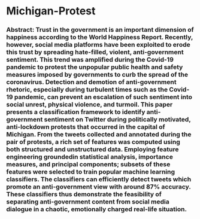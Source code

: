 # Michigan-Protest

### Abstract: Trust in the government is an important dimension of happiness according to the World Happiness Report. Recently, however, social media platforms have been exploited to erode this trust by spreading hate-filled, violent, anti-government sentiment. This trend was amplified during the Covid-19 pandemic to protest the unpopular public health and safety measures imposed by governments to curb the spread of the coronavirus. Detection and demotion of anti-government rhetoric, especially during turbulent times such as the Covid-19 pandemic, can prevent an escalation of such sentiment into social unrest, physical violence, and turmoil. This paper presents a classification framework to identify anti-government sentiment on Twitter during politically motivated, anti-lockdown protests that occurred in the capital of Michigan. From the tweets collected and annotated during the pair of protests, a rich set of features was computed using both structured and unstructured data. Employing feature engineering groundedin statistical analysis, importance measures, and principal components; subsets of these features were selected to train popular machine learning classifiers. The classifiers can efficiently detect tweets which promote an anti-government view with around 87% accuracy. These classifiers thus demonstrate the feasibility of separating anti-government content from social media dialogue in a chaotic, emotionally charged real-life situation.
